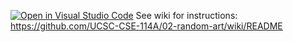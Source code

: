 [![Open in Visual Studio Code](https://classroom.github.com/assets/open-in-vscode-c66648af7eb3fe8bc4f294546bfd86ef473780cde1dea487d3c4ff354943c9ae.svg)](https://classroom.github.com/online_ide?assignment_repo_id=9008275&assignment_repo_type=AssignmentRepo)
See wiki for instructions: https://github.com/UCSC-CSE-114A/02-random-art/wiki/README
